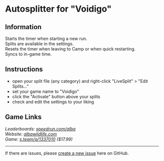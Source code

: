 # Autosplitter for "Voidigo"
## Information
Starts the timer when starting a new run.  
Splits are available in the settings.  
Resets the timer when leaving to Camp or when quick restarting.  
Syncs to in-game time.

## Instructions
* open your split file (any category) and right-click "LiveSplit" > "Edit Splits..."
* set your game name to "Voidigo"
* click the "Activate" button above your splits
* check and edit the settings to your liking

## Game Links
*Leaderboards: [speedrun.com/alba](https://speedrun.com/alba)*  
*Website: [albawildlife.com](https://albawildlife.com)*  
*Game: [s.team/a/1337010](https://s.team/a/1337010) ($17.99)*

---
If there are issues, please [create a new issue](https://github.com/just-ero/AutoSplitTools/issues/new/choose) here on GitHub.